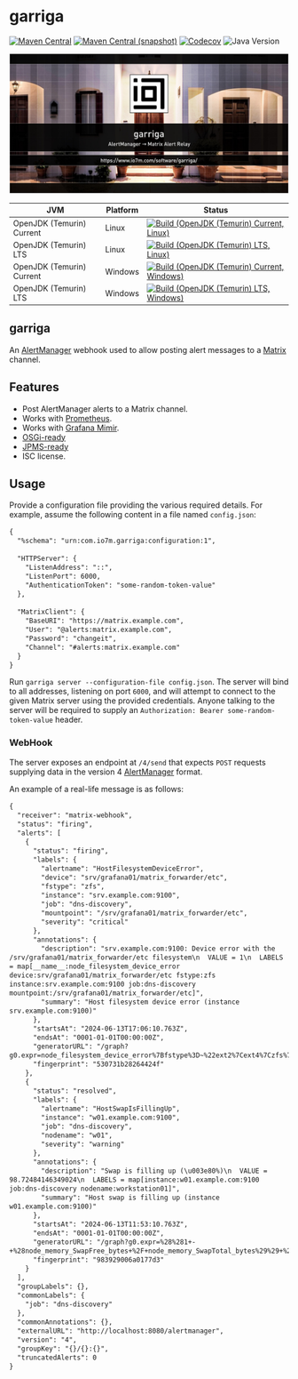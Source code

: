 garriga
===

[![Maven Central](https://img.shields.io/maven-central/v/com.io7m.garriga/com.io7m.garriga.svg?style=flat-square)](http://search.maven.org/#search%7Cga%7C1%7Cg%3A%22com.io7m.garriga%22)
[![Maven Central (snapshot)](https://img.shields.io/nexus/s/com.io7m.garriga/com.io7m.garriga?server=https%3A%2F%2Fs01.oss.sonatype.org&style=flat-square)](https://s01.oss.sonatype.org/content/repositories/snapshots/com/io7m/garriga/)
[![Codecov](https://img.shields.io/codecov/c/github/io7m-com/garriga.svg?style=flat-square)](https://codecov.io/gh/io7m-com/garriga)
![Java Version](https://img.shields.io/badge/21-java?label=java&color=e6c35c)

![com.io7m.garriga](./src/site/resources/garriga.jpg?raw=true)

| JVM | Platform | Status |
|-----|----------|--------|
| OpenJDK (Temurin) Current | Linux | [![Build (OpenJDK (Temurin) Current, Linux)](https://img.shields.io/github/actions/workflow/status/io7m-com/garriga/main.linux.temurin.current.yml)](https://www.github.com/io7m-com/garriga/actions?query=workflow%3Amain.linux.temurin.current)|
| OpenJDK (Temurin) LTS | Linux | [![Build (OpenJDK (Temurin) LTS, Linux)](https://img.shields.io/github/actions/workflow/status/io7m-com/garriga/main.linux.temurin.lts.yml)](https://www.github.com/io7m-com/garriga/actions?query=workflow%3Amain.linux.temurin.lts)|
| OpenJDK (Temurin) Current | Windows | [![Build (OpenJDK (Temurin) Current, Windows)](https://img.shields.io/github/actions/workflow/status/io7m-com/garriga/main.windows.temurin.current.yml)](https://www.github.com/io7m-com/garriga/actions?query=workflow%3Amain.windows.temurin.current)|
| OpenJDK (Temurin) LTS | Windows | [![Build (OpenJDK (Temurin) LTS, Windows)](https://img.shields.io/github/actions/workflow/status/io7m-com/garriga/main.windows.temurin.lts.yml)](https://www.github.com/io7m-com/garriga/actions?query=workflow%3Amain.windows.temurin.lts)|

## garriga

An [AlertManager](https://prometheus.io/docs/alerting/latest/overview/) webhook
used to allow posting alert messages to a [Matrix](https://matrix.org/) channel.

## Features

* Post AlertManager alerts to a Matrix channel.
* Works with [Prometheus](https://prometheus.io/docs/alerting/latest/overview/).
* Works with [Grafana Mimir](https://grafana.com/docs/mimir/latest/references/architecture/components/alertmanager/).
* [OSGi-ready](https://www.osgi.org/)
* [JPMS-ready](https://en.wikipedia.org/wiki/Java_Platform_Module_System)
* ISC license.

## Usage

Provide a configuration file providing the various required details. For
example, assume the following content in a file named `config.json`:

```
{
  "%schema": "urn:com.io7m.garriga:configuration:1",

  "HTTPServer": {
    "ListenAddress": "::",
    "ListenPort": 6000,
    "AuthenticationToken": "some-random-token-value"
  },

  "MatrixClient": {
    "BaseURI": "https://matrix.example.com",
    "User": "@alerts:matrix.example.com",
    "Password": "changeit",
    "Channel": "#alerts:matrix.example.com"
  }
}
```

Run `garriga server --configuration-file config.json`. The server will
bind to all addresses, listening on port `6000`, and will attempt to connect
to the given Matrix server using the provided credentials. Anyone talking
to the server will be required to supply an
`Authorization: Bearer some-random-token-value` header.

### WebHook

The server exposes an endpoint at `/4/send` that expects `POST` requests
supplying data in the version 4 [AlertManager](https://prometheus.io/docs/alerting/latest/configuration/#webhook_config)
format.

An example of a real-life message is as follows:

```
{
  "receiver": "matrix-webhook",
  "status": "firing",
  "alerts": [
    {
      "status": "firing",
      "labels": {
        "alertname": "HostFilesystemDeviceError",
        "device": "srv/grafana01/matrix_forwarder/etc",
        "fstype": "zfs",
        "instance": "srv.example.com:9100",
        "job": "dns-discovery",
        "mountpoint": "/srv/grafana01/matrix_forwarder/etc",
        "severity": "critical"
      },
      "annotations": {
        "description": "srv.example.com:9100: Device error with the /srv/grafana01/matrix_forwarder/etc filesystem\n  VALUE = 1\n  LABELS = map[__name__:node_filesystem_device_error device:srv/grafana01/matrix_forwarder/etc fstype:zfs instance:srv.example.com:9100 job:dns-discovery mountpoint:/srv/grafana01/matrix_forwarder/etc]",
        "summary": "Host filesystem device error (instance srv.example.com:9100)"
      },
      "startsAt": "2024-06-13T17:06:10.763Z",
      "endsAt": "0001-01-01T00:00:00Z",
      "generatorURL": "/graph?g0.expr=node_filesystem_device_error%7Bfstype%3D~%22ext2%7Cext4%7Czfs%7Cxfs%7Cvfat%22%7D+%3D%3D+1\u0026g0.tab=1",
      "fingerprint": "530731b28264424f"
    },
    {
      "status": "resolved",
      "labels": {
        "alertname": "HostSwapIsFillingUp",
        "instance": "w01.example.com:9100",
        "job": "dns-discovery",
        "nodename": "w01",
        "severity": "warning"
      },
      "annotations": {
        "description": "Swap is filling up (\u003e80%)\n  VALUE = 98.72484146349024\n  LABELS = map[instance:w01.example.com:9100 job:dns-discovery nodename:workstation01]",
        "summary": "Host swap is filling up (instance w01.example.com:9100)"
      },
      "startsAt": "2024-06-13T11:53:10.763Z",
      "endsAt": "0001-01-01T00:00:00Z",
      "generatorURL": "/graph?g0.expr=%28%281+-+%28node_memory_SwapFree_bytes+%2F+node_memory_SwapTotal_bytes%29%29+%2A+100+%3E+80%29+%2A+on+%28instance%29+group_left+%28nodename%29+node_uname_info%7Bnodename%3D~%22.%2B%22%7D\u0026g0.tab=1",
      "fingerprint": "983929006a0177d3"
    }
  ],
  "groupLabels": {},
  "commonLabels": {
    "job": "dns-discovery"
  },
  "commonAnnotations": {},
  "externalURL": "http://localhost:8080/alertmanager",
  "version": "4",
  "groupKey": "{}/{}:{}",
  "truncatedAlerts": 0
}
```

